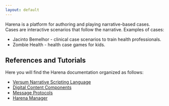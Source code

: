 ```yaml
---
layout: default
---
```

Harena is a platform for authoring and playing narrative-based cases. Cases are interactive scenarios that follow the narrative. Examples of cases:
* Jacinto Bemelhor - clinical case scenarios to train health professionals.
* Zombie Health - health case games for kids.

## References and Tutorials

Here you will find the Harena documentation organized as follows:
* [Versum Narrative Scripting Language](versum/)
* [Digital Content Components](dccs/)
* [Message Protocols](message/)
* [Harena Manager](manager/)
